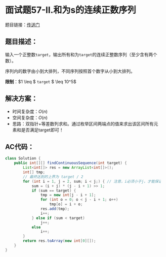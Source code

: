 # 面试题57-II.和为s的连续正数序列
题目链接：[传送门](https://leetcode-cn.com/problems/he-wei-sde-lian-xu-zheng-shu-xu-lie-lcof/)

## 题目描述：
输入一个正整数`target`，输出所有和为`target`的连续正整数序列（至少含有两个数）。

序列内的数字由小到大排列，不同序列按照首个数字从小到大排列。

**限制**：$1 \leq $ `target` $ \leq 10^5$

## 解决方案：
- 时间复杂度：$O(n)$
- 空间复杂度：$O(n)$
- 思路：双指针+等差数列求和。通过枚举区间两端点的值来求出该区间所有元素和是否满足target即可！

## AC代码：
```java
class Solution {
	public int[][] findContinuousSequence(int target) {
		List<int[]> res = new ArrayList<int[]>();
		int[] tmp;
		// 最终达到的上界为 target / 2
		for (int i = 1, j = 2, sum; i < j;) { // 注意，i必须小于j，才能保证子答案至少含2个元素
			sum = (i + j) * (j - i + 1) >> 1;
			if (sum == target) {
				tmp = new int[j - i + 1];
				for (int o = 0; o < j - i + 1; o++)
					tmp[o] = i + o;
				res.add(tmp);
				i++;
			} else if (sum < target)
				j++;
			else
				i++;
		}
		return res.toArray(new int[0][]);
	}
}
```